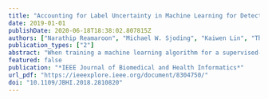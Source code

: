 ```yaml
---
title: "Accounting for Label Uncertainty in Machine Learning for Detection of Acute Respiratory Distress Syndrome"
date: 2019-01-01
publishDate: 2020-06-18T18:38:02.807815Z
authors: ["Narathip Reamaroon", "Michael W. Sjoding", "Kaiwen Lin", "Theodore J. Iwashyna", "Kayvan Najarian"]
publication_types: ["2"]
abstract: "When training a machine learning algorithm for a supervised-learning task in some clinical applications, uncertainty in the correct labels of some patients may adversely affect the performance of the algorithm. For example, even clinical experts may have less conﬁdence when assigning a medical diagnosis to some patients because of ambiguity in the patient’s case or imperfect reliability of the diagnostic criteria. As a result, some cases used in algorithm training may be mislabeled, adversely affecting the algorithm’s performance. However, experts may also be able to quantify their diagnostic uncertainty in these cases. We present a robust method implemented with support vector machines (SVM) to account for such clinical diagnostic uncertainty when training an algorithm to detect patients who develop the acute respiratory distress syndrome (ARDS). ARDS is a syndrome of the critically ill that is diagnosed using clinical criteria known to be imperfect. We represent uncertainty in the diagnosis of ARDS as a graded weight of conﬁdence associated with each training label. We also performed a novel time-series sampling method to address the problem of intercorrelation among the longitudinal clinical data from each patient used in model training to limit overﬁtting. Preliminary results show that we can achieve meaningful improvement in the performance of algorithm to detect patients with ARDS on a hold-out sample, when we compare our method that accounts for the uncertainty of training labels with a conventional SVM algorithm."
featured: false
publication: "*IEEE Journal of Biomedical and Health Informatics*"
url_pdf: "https://ieeexplore.ieee.org/document/8304750/"
doi: "10.1109/JBHI.2018.2810820"
---
```


